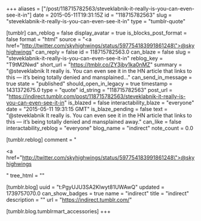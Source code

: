 +++
aliases = ["/post/118715782563/steveklabnik-it-really-is-you-can-even-see-it-in"]
date = 2015-05-11T19:31:15Z
id = "118715782563"
slug = "steveklabnik-it-really-is-you-can-even-see-it-in"
type = "tumblr-quote"

[tumblr]
can_reblog = false
display_avatar = true
is_blocks_post_format = false
format = "html"
source = "<a href=\"http://twitter.com/skyhighwings/status/597754183991861248\">@skyhighwings</a>"
can_reply = false
id = 118715782563.0
can_blaze = false
slug = "steveklabnik-it-really-is-you-can-even-see-it-in"
reblog_key = "T9tM2Nwd"
short_url = "https://tmblr.co/ZY3jby1ka0nMZ"
summary = "@steveklabnik It really is. You can even see it in the HN article that links to this — it’s being totally denied and mansplained..."
can_send_in_message = true
state = "published"
should_open_in_legacy = true
timestamp = 1431372675.0
type = "quote"
id_string = "118715782563"
post_url = "https://indirect.tumblr.com/post/118715782563/steveklabnik-it-really-is-you-can-even-see-it-in"
is_blazed = false
interactability_blaze = "everyone"
date = "2015-05-11 19:31:15 GMT"
is_blaze_pending = false
text = "@steveklabnik It really is. You can even see it in the HN article that links to this — it&rsquo;s being totally denied and mansplained away."
can_like = false
interactability_reblog = "everyone"
blog_name = "indirect"
note_count = 0.0

[tumblr.reblog]
comment = "<p><a href=\"http://twitter.com/skyhighwings/status/597754183991861248\">@skyhighwings</a></p>"
tree_html = ""

[tumblr.blog]
uuid = "t:PgyUJU3SA2Klwyt81UWAwQ"
updated = 1739757070.0
can_show_badges = true
name = "indirect"
title = "indirect"
description = ""
url = "https://indirect.tumblr.com/"

[tumblr.blog.tumblrmart_accessories]
+++
